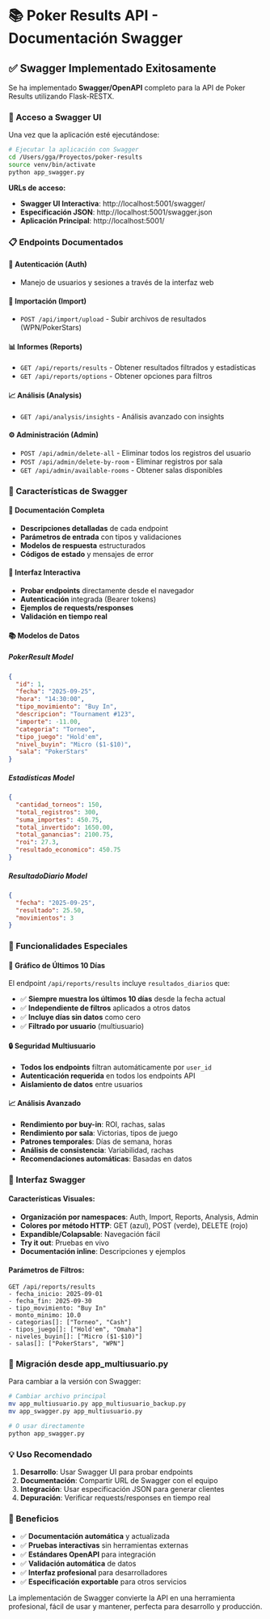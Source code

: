 # 📚 Poker Results API - Documentación Swagger

## ✅ **Swagger Implementado Exitosamente**

Se ha implementado **Swagger/OpenAPI** completo para la API de Poker Results utilizando Flask-RESTX.

### **🚀 Acceso a Swagger UI**

Una vez que la aplicación esté ejecutándose:

```bash
# Ejecutar la aplicación con Swagger
cd /Users/gga/Proyectos/poker-results
source venv/bin/activate
python app_swagger.py
```

**URLs de acceso:**
- **Swagger UI Interactiva**: http://localhost:5001/swagger/
- **Especificación JSON**: http://localhost:5001/swagger.json
- **Aplicación Principal**: http://localhost:5001/

### **📋 Endpoints Documentados**

#### **🔐 Autenticación (Auth)**
- Manejo de usuarios y sesiones a través de la interfaz web

#### **📁 Importación (Import)**
- `POST /api/import/upload` - Subir archivos de resultados (WPN/PokerStars)

#### **📊 Informes (Reports)**
- `GET /api/reports/results` - Obtener resultados filtrados y estadísticas
- `GET /api/reports/options` - Obtener opciones para filtros

#### **📈 Análisis (Analysis)**
- `GET /api/analysis/insights` - Análisis avanzado con insights

#### **⚙️ Administración (Admin)**
- `POST /api/admin/delete-all` - Eliminar todos los registros del usuario
- `POST /api/admin/delete-by-room` - Eliminar registros por sala
- `GET /api/admin/available-rooms` - Obtener salas disponibles

### **🎯 Características de Swagger**

#### **📖 Documentación Completa**
- **Descripciones detalladas** de cada endpoint
- **Parámetros de entrada** con tipos y validaciones
- **Modelos de respuesta** estructurados
- **Códigos de estado** y mensajes de error

#### **🧪 Interfaz Interactiva**
- **Probar endpoints** directamente desde el navegador
- **Autenticación** integrada (Bearer tokens)
- **Ejemplos de requests/responses**
- **Validación en tiempo real**

#### **📚 Modelos de Datos**

##### **PokerResult Model**
```json
{
  "id": 1,
  "fecha": "2025-09-25",
  "hora": "14:30:00",
  "tipo_movimiento": "Buy In",
  "descripcion": "Tournament #123",
  "importe": -11.00,
  "categoria": "Torneo",
  "tipo_juego": "Hold'em",
  "nivel_buyin": "Micro ($1-$10)",
  "sala": "PokerStars"
}
```

##### **Estadísticas Model**
```json
{
  "cantidad_torneos": 150,
  "total_registros": 300,
  "suma_importes": 450.75,
  "total_invertido": 1650.00,
  "total_ganancias": 2100.75,
  "roi": 27.3,
  "resultado_economico": 450.75
}
```

##### **ResultadoDiario Model**
```json
{
  "fecha": "2025-09-25",
  "resultado": 25.50,
  "movimientos": 3
}
```

### **🔧 Funcionalidades Especiales**

#### **📅 Gráfico de Últimos 10 Días**
El endpoint `/api/reports/results` incluye `resultados_diarios` que:
- ✅ **Siempre muestra los últimos 10 días** desde la fecha actual
- ✅ **Independiente de filtros** aplicados a otros datos
- ✅ **Incluye días sin datos** como cero
- ✅ **Filtrado por usuario** (multiusuario)

#### **🔒 Seguridad Multiusuario**
- **Todos los endpoints** filtran automáticamente por `user_id`
- **Autenticación requerida** en todos los endpoints API
- **Aislamiento de datos** entre usuarios

#### **📈 Análisis Avanzado**
- **Rendimiento por buy-in**: ROI, rachas, salas
- **Rendimiento por sala**: Victorias, tipos de juego
- **Patrones temporales**: Días de semana, horas
- **Análisis de consistencia**: Variabilidad, rachas
- **Recomendaciones automáticas**: Basadas en datos

### **🎨 Interfaz Swagger**

#### **Características Visuales:**
- **Organización por namespaces**: Auth, Import, Reports, Analysis, Admin
- **Colores por método HTTP**: GET (azul), POST (verde), DELETE (rojo)
- **Expandible/Colapsable**: Navegación fácil
- **Try it out**: Pruebas en vivo
- **Documentación inline**: Descripciones y ejemplos

#### **Parámetros de Filtros:**
```
GET /api/reports/results
- fecha_inicio: 2025-09-01
- fecha_fin: 2025-09-30
- tipo_movimiento: "Buy In"
- monto_minimo: 10.0
- categorias[]: ["Torneo", "Cash"]
- tipos_juego[]: ["Hold'em", "Omaha"]
- niveles_buyin[]: ["Micro ($1-$10)"]
- salas[]: ["PokerStars", "WPN"]
```

### **🔄 Migración desde app_multiusuario.py**

Para cambiar a la versión con Swagger:

```bash
# Cambiar archivo principal
mv app_multiusuario.py app_multiusuario_backup.py
mv app_swagger.py app_multiusuario.py

# O usar directamente
python app_swagger.py
```

### **💡 Uso Recomendado**

1. **Desarrollo**: Usar Swagger UI para probar endpoints
2. **Documentación**: Compartir URL de Swagger con el equipo
3. **Integración**: Usar especificación JSON para generar clientes
4. **Depuración**: Verificar requests/responses en tiempo real

### **🎯 Beneficios**

- ✅ **Documentación automática** y actualizada
- ✅ **Pruebas interactivas** sin herramientas externas
- ✅ **Estándares OpenAPI** para integración
- ✅ **Validación automática** de datos
- ✅ **Interfaz profesional** para desarrolladores
- ✅ **Especificación exportable** para otros servicios

La implementación de Swagger convierte la API en una herramienta profesional, fácil de usar y mantener, perfecta para desarrollo y producción.

